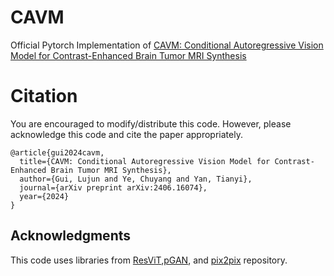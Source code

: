 # CAVM
Official Pytorch Implementation of [CAVM: Conditional Autoregressive Vision Model for Contrast-Enhanced Brain Tumor MRI Synthesis]()

# Citation
You are encouraged to modify/distribute this code. However, please acknowledge this code and cite the paper appropriately.
```
@article{gui2024cavm,
  title={CAVM: Conditional Autoregressive Vision Model for Contrast-Enhanced Brain Tumor MRI Synthesis},
  author={Gui, Lujun and Ye, Chuyang and Yan, Tianyi},
  journal={arXiv preprint arXiv:2406.16074},
  year={2024}
}
```

## Acknowledgments
This code uses libraries from [ResViT](https://github.com/icon-lab/ResViT),[pGAN](https://github.com/icon-lab/pGAN-cGAN), and [pix2pix](https://github.com/junyanz/pytorch-CycleGAN-and-pix2pix) repository.
